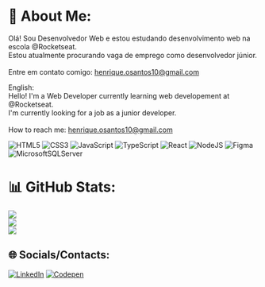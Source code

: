 # 💫 About Me:
Olá! Sou Desenvolvedor Web e estou estudando desenvolvimento web na escola @Rocketseat.<br> Estou atualmente procurando vaga de emprego como desenvolvedor júnior.<br><br>Entre em contato comigo: henrique.osantos10@gmail.com<br>

English:<br>
Hello! I'm a Web Developer currently learning web developement at @Rocketseat.<br>I'm currently looking for a job as a junior developer.<br><br>How to reach me: henrique.osantos10@gmail.com<br>



![HTML5](https://img.shields.io/badge/html5-%23E34F26.svg?style=for-the-badge&logo=html5&logoColor=white) 	![CSS3](https://img.shields.io/badge/css3-%231572B6.svg?style=for-the-badge&logo=css3&logoColor=white) 	![JavaScript](https://img.shields.io/badge/javascript-%23323330.svg?style=for-the-badge&logo=javascript&logoColor=%23F7DF1E) 	![TypeScript](https://img.shields.io/badge/typescript-%23007ACC.svg?style=for-the-badge&logo=typescript&logoColor=white) 	![React](https://img.shields.io/badge/react-%2320232a.svg?style=for-the-badge&logo=react&logoColor=%2361DAFB) 	![NodeJS](https://img.shields.io/badge/node.js-6DA55F?style=for-the-badge&logo=node.js&logoColor=white) 	![Figma](https://img.shields.io/badge/figma-%23F24E1E.svg?style=for-the-badge&logo=figma&logoColor=white) 	![MicrosoftSQLServer](https://img.shields.io/badge/Microsoft%20SQL%20Sever-CC2927?style=for-the-badge&logo=microsoft%20sql%20server&logoColor=white)
# 📊 GitHub Stats:
![](https://github-readme-stats.vercel.app/api/top-langs/?username=ohenrick&theme=tokyonight&hide_border=false&include_all_commits=true&count_private=false&layout=compact)<br/>
![](https://github-readme-streak-stats.herokuapp.com/?user=ohenrick&theme=tokyonight&hide_border=false)<br/>
![](https://github-readme-stats.vercel.app/api?username=ohenrick&theme=tokyonight&hide_border=false&include_all_commits=true&count_private=false)

## 🌐 Socials/Contacts:
[![LinkedIn](https://img.shields.io/badge/LinkedIn-%230077B5.svg?logo=linkedin&logoColor=white)](https://linkedin.com/in/henrique-santos09) [![Codepen](https://img.shields.io/badge/Codepen-000000?style=for-the-badge&logo=codepen&logoColor=white)](https://codepen.io/ohenrick) 
